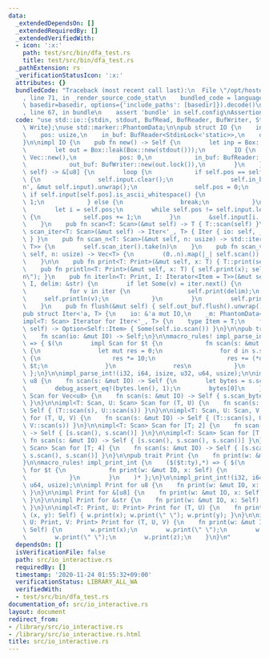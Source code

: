 ```yaml
---
data:
  _extendedDependsOn: []
  _extendedRequiredBy: []
  _extendedVerifiedWith:
  - icon: ':x:'
    path: test/src/bin/dfa_test.rs
    title: test/src/bin/dfa_test.rs
  _pathExtension: rs
  _verificationStatusIcon: ':x:'
  attributes: {}
  bundledCode: "Traceback (most recent call last):\n  File \"/opt/hostedtoolcache/Python/3.9.0/x64/lib/python3.9/site-packages/onlinejudge_verify/documentation/build.py\"\
    , line 71, in _render_source_code_stat\n    bundled_code = language.bundle(stat.path,\
    \ basedir=basedir, options={'include_paths': [basedir]}).decode()\n  File \"/opt/hostedtoolcache/Python/3.9.0/x64/lib/python3.9/site-packages/onlinejudge_verify/languages/user_defined.py\"\
    , line 67, in bundle\n    assert 'bundle' in self.config\nAssertionError\n"
  code: "use std::io::{stdin, stdout, BufRead, BufReader, BufWriter, StdinLock, StdoutLock,\
    \ Write};\nuse std::marker::PhantomData;\n\npub struct IO {\n    input: Vec<u8>,\n\
    \    pos: usize,\n    in_buf: BufReader<StdinLock<'static>>,\n    out_buf: BufWriter<StdoutLock<'static>>,\n\
    }\n\nimpl IO {\n    pub fn new() -> Self {\n        let inp = Box::leak(Box::new(stdin()));\n\
    \        let out = Box::leak(Box::new(stdout()));\n        IO {\n            input:\
    \ Vec::new(),\n            pos: 0,\n            in_buf: BufReader::new(inp.lock()),\n\
    \            out_buf: BufWriter::new(out.lock()),\n        }\n    }\n    fn scan_bytes(&mut\
    \ self) -> &[u8] {\n        loop {\n            if self.pos == self.input.len()\
    \ {\n                self.input.clear();\n                self.in_buf.read_until(b'\\\
    n', &mut self.input).unwrap();\n                self.pos = 0;\n            } else\
    \ if self.input[self.pos].is_ascii_whitespace() {\n                self.pos +=\
    \ 1;\n            } else {\n                break;\n            }\n        }\n\
    \        let i = self.pos;\n        while self.pos != self.input.len() && !self.input[self.pos].is_ascii_whitespace()\
    \ {\n            self.pos += 1;\n        }\n        &self.input[i..self.pos]\n\
    \    }\n    pub fn scan<T: Scan>(&mut self) -> T { T::scan(self) }\n    pub fn\
    \ scan_iter<T: Scan>(&mut self) -> Iter<'_, T> { Iter { io: self, _m: PhantomData\
    \ } }\n    pub fn scan_n<T: Scan>(&mut self, n: usize) -> std::iter::Take<Iter<'_,\
    \ T>> {\n        self.scan_iter().take(n)\n    }\n    pub fn scan_vec<T: Scan>(&mut\
    \ self, n: usize) -> Vec<T> {\n        (0..n).map(|_| self.scan()).collect()\n\
    \    }\n\n    pub fn print<T: Print>(&mut self, x: T) { T::print(self, x); }\n\
    \    pub fn println<T: Print>(&mut self, x: T) { self.print(x); self.print(\"\\\
    n\"); }\n    pub fn iterln<T: Print, I: Iterator<Item = T>>(&mut self, mut iter:\
    \ I, delim: &str) {\n        if let Some(v) = iter.next() {\n            self.print(v);\n\
    \            for v in iter {\n                self.print(delim);\n           \
    \     self.println(v);\n            }\n        }\n        self.print(\"\\n\");\n\
    \    }\n    pub fn flush(&mut self) { self.out_buf.flush().unwrap(); }\n}\n\n\
    pub struct Iter<'a, T> {\n    io: &'a mut IO,\n    _m: PhantomData<T>,\n}\n\n\
    impl<T: Scan> Iterator for Iter<'_, T> {\n    type Item = T;\n    fn next(&mut\
    \ self) -> Option<Self::Item> { Some(self.io.scan()) }\n}\n\npub trait Scan {\n\
    \    fn scan(io: &mut IO) -> Self;\n}\n\nmacro_rules! impl_parse_int {\n    ($($t:tt),*)\
    \ => { $(\n        impl Scan for $t {\n            fn scan(s: &mut IO) -> Self\
    \ {\n                let mut res = 0;\n                for d in s.scan_bytes()\
    \ {\n                    res *= 10;\n                    res += (*d - b'0') as\
    \ $t;\n                }\n                res\n            }\n        }\n    )*\
    \ };\n}\n\nimpl_parse_int!(i32, i64, isize, u32, u64, usize);\n\nimpl Scan for\
    \ u8 {\n    fn scan(s: &mut IO) -> Self {\n        let bytes = s.scan_bytes();\n\
    \        debug_assert_eq!(bytes.len(), 1);\n        bytes[0]\n    }\n}\n\nimpl\
    \ Scan for Vec<u8> {\n    fn scan(s: &mut IO) -> Self { s.scan_bytes().to_owned()\
    \ }\n}\n\nimpl<T: Scan, U: Scan> Scan for (T, U) {\n    fn scan(s: &mut IO) ->\
    \ Self { (T::scan(s), U::scan(s)) }\n}\n\nimpl<T: Scan, U: Scan, V: Scan> Scan\
    \ for (T, U, V) {\n    fn scan(s: &mut IO) -> Self { (T::scan(s), U::scan(s),\
    \ V::scan(s)) }\n}\n\nimpl<T: Scan> Scan for [T; 2] {\n    fn scan(s: &mut IO)\
    \ -> Self { [s.scan(), s.scan()] }\n}\n\nimpl<T: Scan> Scan for [T; 3] {\n   \
    \ fn scan(s: &mut IO) -> Self { [s.scan(), s.scan(), s.scan()] }\n}\n\nimpl<T:\
    \ Scan> Scan for [T; 4] {\n    fn scan(s: &mut IO) -> Self { [s.scan(), s.scan(),\
    \ s.scan(), s.scan()] }\n}\n\npub trait Print {\n    fn print(w: &mut IO, x: Self);\n\
    }\n\nmacro_rules! impl_print_int {\n    ($($t:ty),*) => { $(\n        impl Print\
    \ for $t {\n            fn print(w: &mut IO, x: Self) {\n                w.out_buf.write_all(x.to_string().as_bytes()).unwrap();\n\
    \            }\n        }\n    )* };\n}\n\nimpl_print_int!(i32, i64, isize, u32,\
    \ u64, usize);\n\nimpl Print for u8 {\n    fn print(w: &mut IO, x: Self) { w.out_buf.write_all(&[x]).unwrap();\
    \ }\n}\n\nimpl Print for &[u8] {\n    fn print(w: &mut IO, x: Self) { w.out_buf.write_all(x).unwrap();\
    \ }\n}\n\nimpl Print for &str {\n    fn print(w: &mut IO, x: Self) { w.print(x.as_bytes());\
    \ }\n}\n\nimpl<T: Print, U: Print> Print for (T, U) {\n    fn print(w: &mut IO,\
    \ (x, y): Self) { w.print(x); w.print(\" \"); w.print(y); }\n}\n\nimpl<T: Print,\
    \ U: Print, V: Print> Print for (T, U, V) {\n    fn print(w: &mut IO, (x, y, z):\
    \ Self) {\n        w.print(x);\n        w.print(\" \");\n        w.print(y);\n\
    \        w.print(\" \");\n        w.print(z);\n    }\n}\n"
  dependsOn: []
  isVerificationFile: false
  path: src/io_interactive.rs
  requiredBy: []
  timestamp: '2020-11-24 01:55:32+09:00'
  verificationStatus: LIBRARY_ALL_WA
  verifiedWith:
  - test/src/bin/dfa_test.rs
documentation_of: src/io_interactive.rs
layout: document
redirect_from:
- /library/src/io_interactive.rs
- /library/src/io_interactive.rs.html
title: src/io_interactive.rs
---
```


